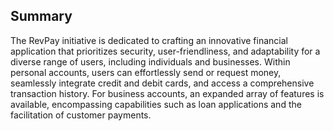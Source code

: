 ## Summary
The RevPay initiative is dedicated to crafting an innovative financial application that prioritizes security, user-friendliness, and adaptability for a diverse range of users, including individuals and businesses. Within personal accounts, users can effortlessly send or request money, seamlessly integrate credit and debit cards, and access a comprehensive transaction history. For business accounts, an expanded array of features is available, encompassing capabilities such as loan applications and the facilitation of customer payments.
